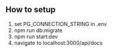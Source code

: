 ## How to setup
1) set PG_CONNECTION_STRING in .env
2) npm run db:migrate
3) npm run start:dev
4) navigate to localhost:3000/api/docs
